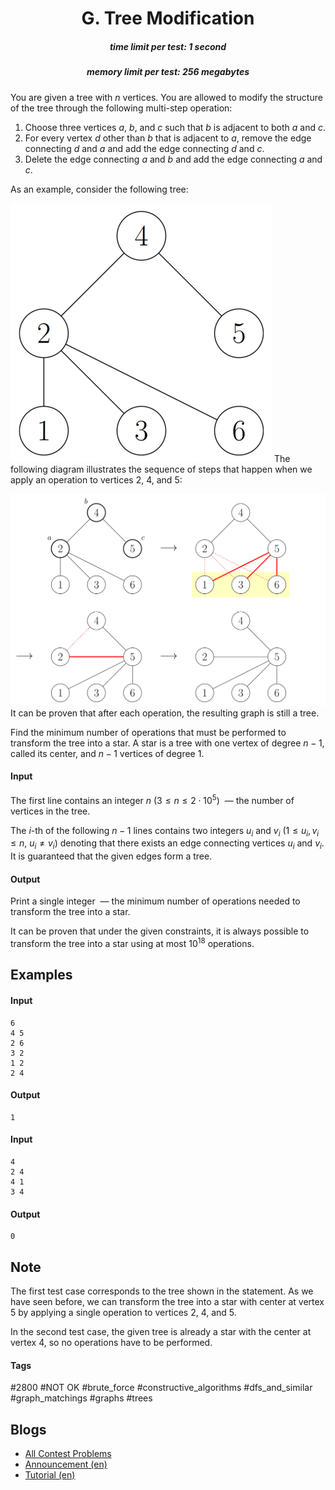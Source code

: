 <h1 style='text-align: center;'> G. Tree Modification</h1>

<h5 style='text-align: center;'>time limit per test: 1 second</h5>
<h5 style='text-align: center;'>memory limit per test: 256 megabytes</h5>

You are given a tree with $n$ vertices. You are allowed to modify the structure of the tree through the following multi-step operation:

1. Choose three vertices $a$, $b$, and $c$ such that $b$ is adjacent to both $a$ and $c$.
2. For every vertex $d$ other than $b$ that is adjacent to $a$, remove the edge connecting $d$ and $a$ and add the edge connecting $d$ and $c$.
3. Delete the edge connecting $a$ and $b$ and add the edge connecting $a$ and $c$.

As an example, consider the following tree:

 ![](images/67ad2197112ff5162542c7d358f309287fdd44d4.png) The following diagram illustrates the sequence of steps that happen when we apply an operation to vertices $2$, $4$, and $5$:

 ![](images/26b87851f85078e8d9fa3f6db19c8a632a1c0e7a.png) It can be proven that after each operation, the resulting graph is still a tree.

Find the minimum number of operations that must be performed to transform the tree into a star. A star is a tree with one vertex of degree $n - 1$, called its center, and $n - 1$ vertices of degree $1$.

#### Input

The first line contains an integer $n$ ($3 \le n \le 2 \cdot 10^5$)  — the number of vertices in the tree.

The $i$-th of the following $n - 1$ lines contains two integers $u_i$ and $v_i$ ($1 \le u_i, v_i \le n$, $u_i \neq v_i$) denoting that there exists an edge connecting vertices $u_i$ and $v_i$. It is guaranteed that the given edges form a tree.

#### Output

Print a single integer  — the minimum number of operations needed to transform the tree into a star.

It can be proven that under the given constraints, it is always possible to transform the tree into a star using at most $10^{18}$ operations.

## Examples

#### Input


```text
6
4 5
2 6
3 2
1 2
2 4
```
#### Output


```text
1
```
#### Input


```text
4
2 4
4 1
3 4
```
#### Output


```text
0
```
## Note

The first test case corresponds to the tree shown in the statement. As we have seen before, we can transform the tree into a star with center at vertex $5$ by applying a single operation to vertices $2$, $4$, and $5$.

In the second test case, the given tree is already a star with the center at vertex $4$, so no operations have to be performed.



#### Tags 

#2800 #NOT OK #brute_force #constructive_algorithms #dfs_and_similar #graph_matchings #graphs #trees 

## Blogs
- [All Contest Problems](../Codeforces_Global_Round_9.md)
- [Announcement (en)](../blogs/Announcement_(en).md)
- [Tutorial (en)](../blogs/Tutorial_(en).md)
